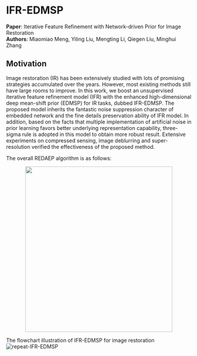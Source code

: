 # IFR-EDMSP 
**Paper**: Iterative Feature Refinement with Network-driven Prior for Image Restoration  
**Authors**: Miaomiao Meng, Yiling Liu, Mengting Li, Qiegen Liu, Minghui Zhang

## Motivation
Image restoration (IR) has been extensively studied with lots of promising strategies accumulated over the years. However, most existing methods still have large rooms to improve. In this work, we boost an unsupervised iterative feature refinement model (IFR) with the enhanced high-dimensional deep mean-shift prior (EDMSP) for IR tasks, dubbed IFR-EDMSP. The proposed model inherits the fantastic noise suppression character of embedded network and the fine details preservation ability of IFR model. In addition, based on the facts that multiple implementation of artificial noise in prior learning favors better underlying representation capability, three-sigma rule is adopted in this model to obtain more robust result. Extensive experiments on compressed sensing, image deblurring and super-resolution verified the effectiveness of the proposed method.

The overall REDAEP algorithm is as follows:
<div align="center">
  
<img src="https://github.com/yqx7150/IFR-EDMSP/blob/master/algorithm.png" width = "400" height = "450">  
  
 </div>

The flowchart illustration of IFR-EDMSP for image restoration
![repeat-IFR-EDMSP](https://github.com/yqx7150/IFR-EDMSP/blob/master/iter.png)



